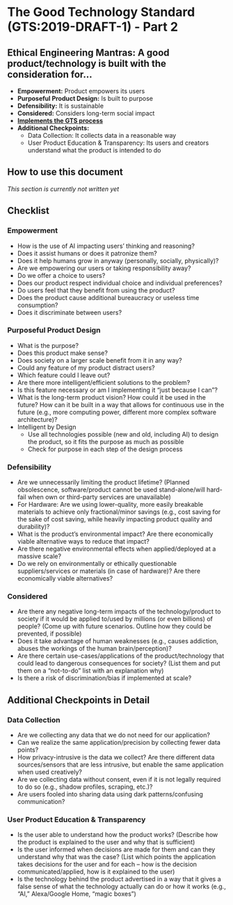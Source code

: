 # The Good Technology Standard (GTS:2019-DRAFT-1) - Part 2

## Ethical Engineering Mantras: A good product/technology is built with the consideration for… 
* **Empowerment:** Product empowers its users 
* **Purposeful Product Design:** Is built to purpose 
* **Defensibility:** It is sustainable 
* **Considered:** Considers long-term social impact 
* [**Implements the GTS process**](IMPLEMENTATION.md)
* **Additional Checkpoints:**
    * Data Collection: It collects data in a reasonable way
    * User Product Education & Transparency: Its users and creators understand what the product is intended to do

## How to use this document
*This section is currently not written yet*

## Checklist

### Empowerment
* How is the use of AI impacting users’ thinking and reasoning? 
* Does it assist humans or does it patronize them? 
* Does it help humans grow in anyway (personally, socially, physically)? 
* Are we empowering our users or taking responsibility away? 
* Do we offer a choice to users? 
* Does our product respect individual choice and individual preferences? 
* Do users feel that they benefit from using the product? 
* Does the product cause additional bureaucracy or useless time consumption? 
* Does it discriminate between users? 


### Purposeful Product Design 
* What is the purpose? 
* Does this product make sense? 
* Does society on a larger scale benefit from it in any way? 
* Could any feature of my product distract users? 
* Which feature could I leave out? 
* Are there more intelligent/efficient solutions to the problem? 
* Is this feature necessary or am I implementing it “just because I can”?
* What is the long-term product vision? How could it be used in the future? How can it be built in a way that allows for continuous use in 
the future (e.g., more computing power, different more complex software architecture)? 
* Intelligent by Design 
    * Use all technologies possible (new and old, including AI) to design the product, so it fits the purpose as much as possible 
    * Check for purpose in each step of the design process 
   
### Defensibility
* Are we unnecessarily limiting the product lifetime? (Planned obsolescence, software/product cannot be used stand-alone/will hard-fail when 
own or third-party services are unavailable) 
* For Hardware: Are we using lower-quality, more easily breakable materials to achieve only fractional/minor savings (e.g., cost saving for 
the sake of cost saving, while heavily impacting product quality and durability)?
* What is the product’s environmental impact? Are there economically viable alternative ways to reduce that impact? 
* Are there negative environmental effects when applied/deployed at a massive scale? 
* Do we rely on environmentally or ethically questionable suppliers/services or materials (in case of hardware)? Are there economically 
viable alternatives?

### Considered 
* Are there any negative long-term impacts of the technology/product to society if it would be applied to/used by millions (or even 
billions) of people? (Come up with future scenarios. Outline how they could be prevented, if possible)
* Does it take advantage of human weaknesses (e.g., causes addiction, abuses the workings of the human brain/perception)? 
* Are there certain use-cases/applications of the product/technology that could lead to dangerous consequences for society? (List them and 
put them on a “not-to-do” list with an explanation why) 
* Is there a risk of discrimination/bias if implemented at scale?

## Additional Checkpoints in Detail

### Data Collection 
* Are we collecting any data that we do not need for our application? 
* Can we realize the same application/precision by collecting fewer data points? 
* How privacy-intrusive is the data we collect? Are there different data sources/sensors that are less intrusive, but enable the same 
application when used creatively? 
* Are we collecting data without consent, even if it is not legally required to do so (e.g., shadow profiles, scraping, etc.)? 
* Are users fooled into sharing data using dark patterns/confusing communication?

### User Product Education & Transparency 
* Is the user able to understand how the product works? (Describe how the product is explained to the user and why that is sufficient)
* Is the user informed when decisions are made for them and can they understand why that was the case? (List which points the application 
takes decisions for the user and for each – how is the decision communicated/applied, how is it explained to the user) 
* Is the technology behind the product advertised in a way that it gives a false sense of what the technology actually can do or how it 
works (e.g., “AI,” Alexa/Google Home, “magic boxes”)
